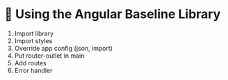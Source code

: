 # 📘 Using the Angular Baseline Library

1. Import library
2. Import styles
3. Override app config (json, import)
4. Put router-outlet in main
5. Add routes
6. Error handler
